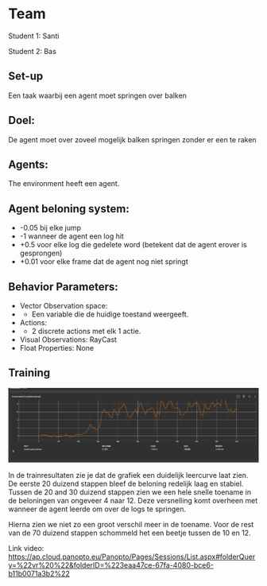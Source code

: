 # Team
Student 1: Santi

Student 2: Bas 

## Set-up

Een taak waarbij een agent moet springen over balken

## Doel:

De agent moet over zoveel mogelijk balken springen zonder er een te raken

## Agents:

The environment heeft een agent.

## Agent beloning system:

- -0.05 bij elke jump
- -1 wanneer de agent een log hit
- +0.5 voor elke log die gedelete word (betekent dat de agent erover is gesprongen)
- +0.01 voor elke frame dat de agent nog niet springt

## Behavior Parameters:

- Vector Observation space:
- - Een variable die de huidige toestand weergeeft.
- Actions:
- - 2 discrete actions met elk 1 actie.
- Visual Observations: RayCast
- Float Properties: None

## Training

![dashboard](dashboard.png)

In de trainresultaten zie je dat de grafiek een duidelijk leercurve laat zien. De eerste 20 duizend stappen bleef de beloning redelijk laag en stabiel. Tussen de 20 and 30 duizend stappen zien we een hele snelle toename in de beloningen van ongeveer 4 naar 12. Deze versnelling komt overheen met wanneer de agent leerde om over de logs te springen.

Hierna zien we niet zo een groot verschil meer in de toename. Voor de rest van de 70 duizend stappen schommeld het een beetje tussen de 10 en 12.

Link video: https://ap.cloud.panopto.eu/Panopto/Pages/Sessions/List.aspx#folderQuery=%22vr%20%22&folderID=%223eaa47ce-67fa-4080-bce6-b11b0071a3b2%22
